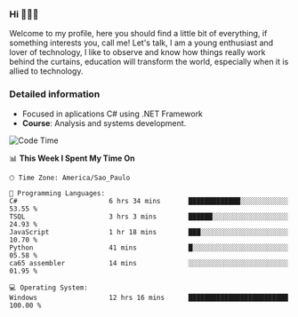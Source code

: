 


### Hi 🙋🏽‍♂️

Welcome to my profile, here you should find a little bit of everything, if something interests you, call me! Let's talk,
I am a young enthusiast and lover of technology, I like to observe and know how things really work behind the curtains, 
education will transform the world, especially when it is allied to technology.

### Detailed information
* Focused in aplications C# using .NET Framework
* **Course**: Analysis and systems development.

<!--START_SECTION:waka-->
![Code Time](http://img.shields.io/badge/Code%20Time-401%20hrs%2040%20mins-blue)

📊 **This Week I Spent My Time On** 

```text
🕑︎ Time Zone: America/Sao_Paulo

💬 Programming Languages: 
C#                       6 hrs 34 mins       █████████████░░░░░░░░░░░░   53.55 % 
TSQL                     3 hrs 3 mins        ██████░░░░░░░░░░░░░░░░░░░   24.93 % 
JavaScript               1 hr 18 mins        ███░░░░░░░░░░░░░░░░░░░░░░   10.70 % 
Python                   41 mins             █░░░░░░░░░░░░░░░░░░░░░░░░   05.58 % 
ca65 assembler           14 mins             ░░░░░░░░░░░░░░░░░░░░░░░░░   01.95 % 

💻 Operating System: 
Windows                  12 hrs 16 mins      █████████████████████████   100.00 % 
```


<!--END_SECTION:waka-->


